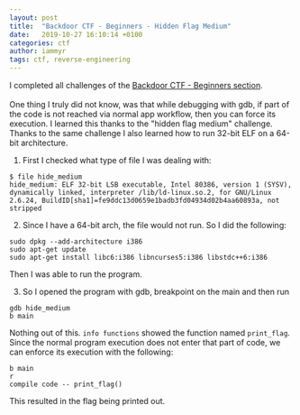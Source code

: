 ```yaml
---
layout: post
title:  "Backdoor CTF - Beginners - Hidden Flag Medium"
date:   2019-10-27 16:10:14 +0100
categories: ctf
author: iammyr
tags: ctf, reverse-engineering
---
```


I completed all challenges of the [Backdoor CTF - Beginners section](https://backdoor.sdslabs.co/beginner). <br /><br />
One thing I truly did not know, was that while debugging with gdb, if part of the code is not reached via normal app workflow, then you can force its execution. I learned this thanks to the "hidden flag medium" challenge.
Thanks to the same challenge I also learned how to run 32-bit ELF on a 64-bit architecture.

1. First I checked what type of file I was dealing with:
```
$ file hide_medium 
hide_medium: ELF 32-bit LSB executable, Intel 80386, version 1 (SYSV), dynamically linked, interpreter /lib/ld-linux.so.2, for GNU/Linux 2.6.24, BuildID[sha1]=fe9ddc13d0659e1badb3fd04934d02b4aa60893a, not stripped
```
2. Since I have a 64-bit arch, the file would not run. So I did the following:
```
sudo dpkg --add-architecture i386
sudo apt-get update
sudo apt-get install libc6:i386 libncurses5:i386 libstdc++6:i386
```

Then I was able to run the program.

3. So I opened the program with gdb, breakpoint on the main and then run
```
gdb hide_medium
b main
```
Nothing out of this. `info functions` showed the function named `print_flag`. Since the normal program execution does not enter that part of code, we can enforce its execution with the following:
```
b main
r
compile code -- print_flag()
```
This resulted in the flag being printed out.
